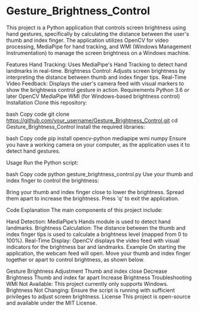 # Gesture_Brightness_Control
This project is a Python application that controls screen brightness using hand gestures, specifically by calculating the distance between the user's thumb and index finger. The application utilizes OpenCV for video processing, MediaPipe for hand tracking, and WMI (Windows Management Instrumentation) to manage the screen brightness on a Windows machine.

Features
Hand Tracking: Uses MediaPipe's Hand Tracking to detect hand landmarks in real-time.
Brightness Control: Adjusts screen brightness by interpreting the distance between thumb and index finger tips.
Real-Time Video Feedback: Displays the user's camera feed with visual markers to show the brightness control gesture in action.
Requirements
Python 3.6 or later
OpenCV
MediaPipe
WMI (for Windows-based brightness control)
Installation
Clone this repository:

bash
Copy code
git clone https://github.com/your_username/Gesture_Brightness_Control.git
cd Gesture_Brightness_Control
Install the required libraries:

bash
Copy code
pip install opencv-python mediapipe wmi numpy
Ensure you have a working camera on your computer, as the application uses it to detect hand gestures.

Usage
Run the Python script:

bash
Copy code
python gesture_brightness_control.py
Use your thumb and index finger to control the brightness:

Bring your thumb and index finger close to lower the brightness.
Spread them apart to increase the brightness.
Press 'q' to exit the application.

Code Explanation
The main components of this project include:

Hand Detection: MediaPipe’s Hands module is used to detect hand landmarks.
Brightness Calculation: The distance between the thumb and index finger tips is used to calculate a brightness level (mapped from 0 to 100%).
Real-Time Display: OpenCV displays the video feed with visual indicators for the brightness bar and landmarks.
Example
On starting the application, the webcam feed will open. Move your thumb and index finger together or apart to control brightness, as shown below.

Gesture	Brightness Adjustment
Thumb and index close	Decrease Brightness
Thumb and index far apart	Increase Brightness
Troubleshooting
WMI Not Available: This project currently only supports Windows.
Brightness Not Changing: Ensure the script is running with sufficient privileges to adjust screen brightness.
License
This project is open-source and available under the MIT License.
